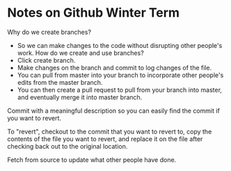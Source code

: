 # Notes on Github Winter Term

Why do we create branches?
- So we can make changes to the code without disrupting other people's work.
How do we create and use branches?
- Click create branch.
- Make changes on the branch and commit to log changes of the file.
- You can pull from master into your branch to incorporate other people's edits from the master branch.
- You can then create a pull request to pull from your branch into master, and eventually merge it into master branch.

Commit with a meaningful description so you can easily find the commit if you want to revert.

To "revert", checkout to the commit that you want to revert to, copy the contents of the file you want to revert, and replace it on the file after checking back out to the original location.

Fetch from source to update what other people have done.
